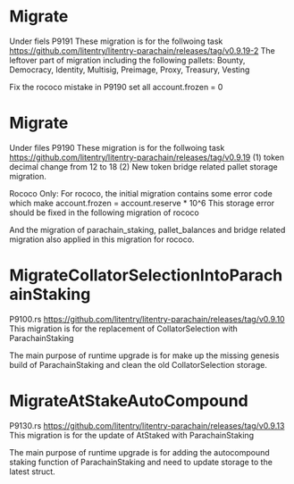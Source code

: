 # Migrate
Under fiels P9191
These migration is for the follwoing task
https://github.com/litentry/litentry-parachain/releases/tag/v0.9.19-2
The leftover part of migration including the following pallets:
Bounty, Democracy, Identity, Multisig, Preimage, Proxy, Treasury, Vesting

Fix the rococo mistake in P9190
set all account.frozen = 0

# Migrate 
Under files P9190
These migration is for the follwoing task
https://github.com/litentry/litentry-parachain/releases/tag/v0.9.19
(1) token decimal change from 12 to 18
(2) New token bridge related pallet storage migration.

Rococo Only:
For rococo, the initial migration contains some error code which make account.frozen = account.reserve * 10^6
This storage error should be fixed in the following migration of rococo

And the migration of parachain_staking, pallet_balances and bridge related migration also applied in this migration for rococo.

# MigrateCollatorSelectionIntoParachainStaking
P9100.rs
https://github.com/litentry/litentry-parachain/releases/tag/v0.9.10
This migration is for the replacement of CollatorSelection with ParachainStaking

The main purpose of runtime upgrade is for make up the missing genesis build of ParachainStaking and clean the old CollatorSelection storage.

# MigrateAtStakeAutoCompound
P9130.rs
https://github.com/litentry/litentry-parachain/releases/tag/v0.9.13
This migration is for the update of AtStaked with ParachainStaking

The main purpose of runtime upgrade is for adding the autocompound staking function of ParachainStaking and need to update storage to the latest struct.